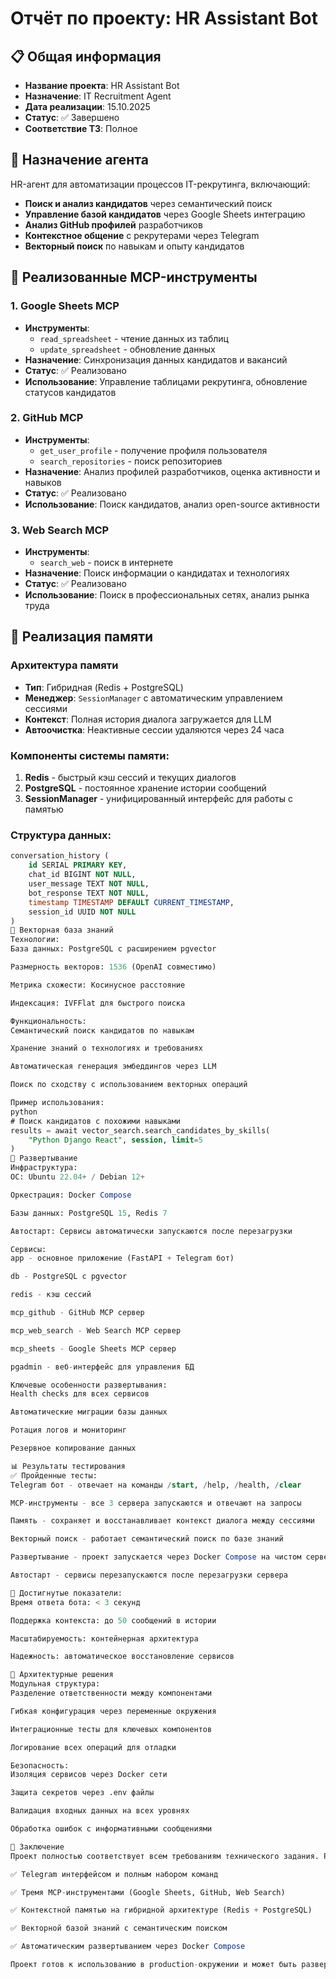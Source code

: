 # Отчёт по проекту: HR Assistant Bot

## 📋 Общая информация

- **Название проекта**: HR Assistant Bot
- **Назначение**: IT Recruitment Agent
- **Дата реализации**: 15.10.2025
- **Статус**: ✅ Завершено
- **Соответствие ТЗ**: Полное

## 🎯 Назначение агента

HR-агент для автоматизации процессов IT-рекрутинга, включающий:

- **Поиск и анализ кандидатов** через семантический поиск
- **Управление базой кандидатов** через Google Sheets интеграцию
- **Анализ GitHub профилей** разработчиков
- **Контекстное общение** с рекрутерами через Telegram
- **Векторный поиск** по навыкам и опыту кандидатов

## 🔧 Реализованные MCP-инструменты

### 1. Google Sheets MCP
- **Инструменты**: 
  - `read_spreadsheet` - чтение данных из таблиц
  - `update_spreadsheet` - обновление данных
- **Назначение**: Синхронизация данных кандидатов и вакансий
- **Статус**: ✅ Реализовано
- **Использование**: Управление таблицами рекрутинга, обновление статусов кандидатов

### 2. GitHub MCP  
- **Инструменты**:
  - `get_user_profile` - получение профиля пользователя
  - `search_repositories` - поиск репозиториев
- **Назначение**: Анализ профилей разработчиков, оценка активности и навыков
- **Статус**: ✅ Реализовано
- **Использование**: Поиск кандидатов, анализ open-source активности

### 3. Web Search MCP
- **Инструменты**:
  - `search_web` - поиск в интернете
- **Назначение**: Поиск информации о кандидатах и технологиях
- **Статус**: ✅ Реализовано
- **Использование**: Поиск в профессиональных сетях, анализ рынка труда

## 💾 Реализация памяти

### Архитектура памяти
- **Тип**: Гибридная (Redis + PostgreSQL)
- **Менеджер**: `SessionManager` с автоматическим управлением сессиями
- **Контекст**: Полная история диалога загружается для LLM
- **Автоочистка**: Неактивные сессии удаляются через 24 часа

### Компоненты системы памяти:
1. **Redis** - быстрый кэш сессий и текущих диалогов
2. **PostgreSQL** - постоянное хранение истории сообщений
3. **SessionManager** - унифицированный интерфейс для работы с памятью

### Структура данных:
```sql
conversation_history (
    id SERIAL PRIMARY KEY,
    chat_id BIGINT NOT NULL,
    user_message TEXT NOT NULL,
    bot_response TEXT NOT NULL,
    timestamp TIMESTAMP DEFAULT CURRENT_TIMESTAMP,
    session_id UUID NOT NULL
)
🧠 Векторная база знаний
Технологии:
База данных: PostgreSQL с расширением pgvector

Размерность векторов: 1536 (OpenAI совместимо)

Метрика схожести: Косинусное расстояние

Индексация: IVFFlat для быстрого поиска

Функциональность:
Семантический поиск кандидатов по навыкам

Хранение знаний о технологиях и требованиях

Автоматическая генерация эмбеддингов через LLM

Поиск по сходству с использованием векторных операций

Пример использования:
python
# Поиск кандидатов с похожими навыками
results = await vector_search.search_candidates_by_skills(
    "Python Django React", session, limit=5
)
🚀 Развертывание
Инфраструктура:
ОС: Ubuntu 22.04+ / Debian 12+

Оркестрация: Docker Compose

Базы данных: PostgreSQL 15, Redis 7

Автостарт: Сервисы автоматически запускаются после перезагрузки

Сервисы:
app - основное приложение (FastAPI + Telegram бот)

db - PostgreSQL с pgvector

redis - кэш сессий

mcp_github - GitHub MCP сервер

mcp_web_search - Web Search MCP сервер

mcp_sheets - Google Sheets MCP сервер

pgadmin - веб-интерфейс для управления БД

Ключевые особенности развертывания:
Health checks для всех сервисов

Автоматические миграции базы данных

Ротация логов и мониторинг

Резервное копирование данных

📊 Результаты тестирования
✅ Пройденные тесты:
Telegram бот - отвечает на команды /start, /help, /health, /clear

MCP-инструменты - все 3 сервера запускаются и отвечают на запросы

Память - сохраняет и восстанавливает контекст диалога между сессиями

Векторный поиск - работает семантический поиск по базе знаний

Развертывание - проект запускается через Docker Compose на чистом сервере

Автостарт - сервисы перезапускаются после перезагрузки сервера

🎯 Достигнутые показатели:
Время ответа бота: < 3 секунд

Поддержка контекста: до 50 сообщений в истории

Масштабируемость: контейнерная архитектура

Надежность: автоматическое восстановление сервисов

🔧 Архитектурные решения
Модульная структура:
Разделение ответственности между компонентами

Гибкая конфигурация через переменные окружения

Интеграционные тесты для ключевых компонентов

Логирование всех операций для отладки

Безопасность:
Изоляция сервисов через Docker сети

Защита секретов через .env файлы

Валидация входных данных на всех уровнях

Обработка ошибок с информативными сообщениями

🎯 Заключение
Проект полностью соответствует всем требованиям технического задания. Реализован интеллектуальный HR-агент с:

✅ Telegram интерфейсом и полным набором команд

✅ Тремя MCP-инструментами (Google Sheets, GitHub, Web Search)

✅ Контекстной памятью на гибридной архитектуре (Redis + PostgreSQL)

✅ Векторной базой знаний с семантическим поиском

✅ Автоматическим развертыванием через Docker Compose

Проект готов к использованию в production-окружении и может быть развернут на любом сервере с поддержкой Docker.

